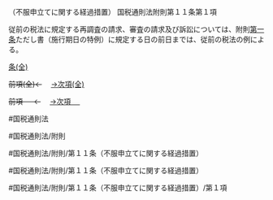 （不服申立てに関する経過措置）
国税通則法附則第１１条第１項

従前の税法に規定する再調査の請求、審査の請求及び訴訟については、附則[第一条](国税通則法＿＿＿＿附則第１条第１項)ただし書（施行期日の特例）に規定する日の前日までは、従前の税法の例による。

[条(全)](国税通則法＿＿＿＿附則第１１条_.md)

~~前項(全)←~~　  [→次項(全)](国税通則法＿＿＿＿附則第１１条第２項_.md)

~~前項 　 ←~~　  [→次項 　 ](国税通則法＿＿＿＿附則第１１条第２項.md)



#国税通則法

#国税通則法/附則

#国税通則法/附則/第１１条（不服申立てに関する経過措置）

#国税通則法/附則/第１１条（不服申立てに関する経過措置）

#国税通則法/附則/第１１条（不服申立てに関する経過措置）/第１項

